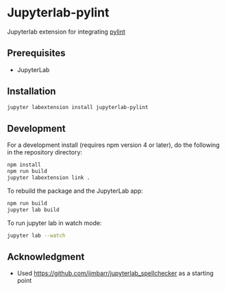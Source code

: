 # Jupyterlab-pylint

Jupyterlab extension for integrating [pylint](https://pylint.readthedocs.io/en/latest/) 


## Prerequisites

- JupyterLab

## Installation

```bash
jupyter labextension install jupyterlab-pylint
```

## Development

For a development install (requires npm version 4 or later), do the following in the repository directory:

```bash
npm install
npm run build
jupyter labextension link .
```

To rebuild the package and the JupyterLab app:

```bash
npm run build
jupyter lab build
```

To run jupyter lab in watch mode:

```bash
jupyter lab --watch
```

## Acknowledgment

- Used https://github.com/ijmbarr/jupyterlab_spellchecker as a starting point
